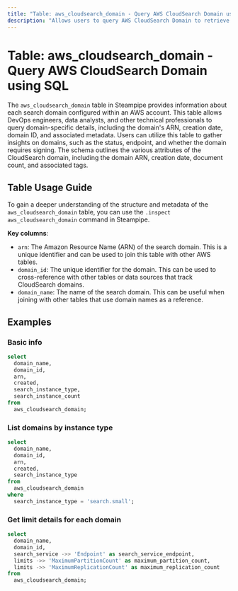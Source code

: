```yaml
---
title: "Table: aws_cloudsearch_domain - Query AWS CloudSearch Domain using SQL"
description: "Allows users to query AWS CloudSearch Domain to retrieve detailed information about each search domain configured within an AWS account."
---
```


# Table: aws_cloudsearch_domain - Query AWS CloudSearch Domain using SQL

The `aws_cloudsearch_domain` table in Steampipe provides information about each search domain configured within an AWS account. This table allows DevOps engineers, data analysts, and other technical professionals to query domain-specific details, including the domain's ARN, creation date, domain ID, and associated metadata. Users can utilize this table to gather insights on domains, such as the status, endpoint, and whether the domain requires signing. The schema outlines the various attributes of the CloudSearch domain, including the domain ARN, creation date, document count, and associated tags.

## Table Usage Guide

To gain a deeper understanding of the structure and metadata of the `aws_cloudsearch_domain` table, you can use the `.inspect aws_cloudsearch_domain` command in Steampipe.

**Key columns**:

- `arn`: The Amazon Resource Name (ARN) of the search domain. This is a unique identifier and can be used to join this table with other AWS tables.
- `domain_id`: The unique identifier for the domain. This can be used to cross-reference with other tables or data sources that track CloudSearch domains.
- `domain_name`: The name of the search domain. This can be useful when joining with other tables that use domain names as a reference.

## Examples

### Basic info

```sql
select
  domain_name,
  domain_id,
  arn,
  created,
  search_instance_type,
  search_instance_count
from
  aws_cloudsearch_domain;
```

### List domains by instance type

```sql
select
  domain_name,
  domain_id,
  arn,
  created,
  search_instance_type
from
  aws_cloudsearch_domain
where
  search_instance_type = 'search.small';
```

### Get limit details for each domain

```sql
select
  domain_name,
  domain_id,
  search_service ->> 'Endpoint' as search_service_endpoint,
  limits ->> 'MaximumPartitionCount' as maximum_partition_count,
  limits ->> 'MaximumReplicationCount' as maximum_replication_count
from
  aws_cloudsearch_domain;
```